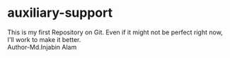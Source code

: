 # auxiliary-support
This is my first Repository on Git. Even if it might not be perfect right now, I'll work to make it better.
<br>
Author-Md.Injabin Alam

